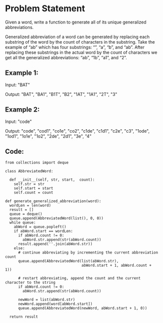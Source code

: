 # Problem Statement

Given a word, write a function to generate all of its unique generalized abbreviations.

Generalized abbreviation of a word can be generated by replacing each substring of the word by the count of characters in the substring. 
Take the example of “ab” which has four substrings: “”, “a”, “b”, and “ab”. After replacing these substrings in the actual word by the 
count of characters we get all the generalized abbreviations: “ab”, “1b”, “a1”, and “2”.

## Example 1:

Input: "BAT"

Output: "BAT", "BA1", "B1T", "B2", "1AT", "1A1", "2T", "3"

## Example 2:

Input: "code"

Output: "code", "cod1", "co1e", "co2", "c1de", "c1d1", "c2e", "c3", "1ode", "1od1", "1o1e", "1o2", 
"2de", "2d1", "3e", "4"

## Code:
```python3
from collections import deque

class AbbreviatedWord:

  def __init__(self, str, start,  count):
    self.str = str
    self.start = start
    self.count = count

def generate_generalized_abbreviation(word):
  wordLen = len(word)
  result = []
  queue = deque()
  queue.append(AbbreviatedWord(list(), 0, 0))
  while queue:
    abWord = queue.popleft()
    if abWord.start == wordLen:
      if abWord.count != 0:
        abWord.str.append(str(abWord.count))
      result.append(''.join(abWord.str))
    else:
      # continue abbreviating by incrementing the current abbreviation count
      queue.append(AbbreviatedWord(list(abWord.str),
                                   abWord.start + 1, abWord.count + 1))

      # restart abbreviating, append the count and the current character to the string
      if abWord.count != 0:
        abWord.str.append(str(abWord.count))

      newWord = list(abWord.str)
      newWord.append(word[abWord.start])
      queue.append(AbbreviatedWord(newWord, abWord.start + 1, 0))

  return result
```
